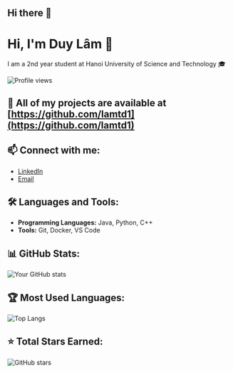 ## Hi there 👋

<!--
**lamtd1/lamtd1** is a ✨ _special_ ✨ repository because its `README.md` (this file) appears on your GitHub profile.

Here are some ideas to get you started:

- 🔭 I’m currently working on ...
- 🌱 I’m currently learning ...
- 👯 I’m looking to collaborate on ...
- 🤔 I’m looking for help with ...
- 💬 Ask me about ...
- 📫 How to reach me: ...
- 😄 Pronouns: ...
- ⚡ Fun fact: ...
-->
# Hi, I'm Duy Lâm 👋

I am a 2nd year student at Hanoi University of Science and Technology 🎓

![Profile views](https://komarev.com/ghpvc/?username=lamtd1&color=blue)

## 🌟 All of my projects are available at [https://github.com/lamtd1](https://github.com/lamtd1)

## 📫 Connect with me:
- [LinkedIn](https://www.linkedin.com/in/your-linkedin-profile)
- [Email](mailto:your-email@example.com)

## 🛠️ Languages and Tools:
- **Programming Languages:** Java, Python, C++
- **Tools:** Git, Docker, VS Code

## 📊 GitHub Stats:
![Your GitHub stats](https://github-readme-stats.vercel.app/api?username=lamtd1&show_icons=true&theme=radical)

## 🏆 Most Used Languages:
![Top Langs](https://github-readme-stats.vercel.app/api/top-langs/?username=lamtd1&layout=compact&theme=radical)

## ⭐ Total Stars Earned:
![GitHub stars](https://img.shields.io/github/stars/lamtd1?style=social)
